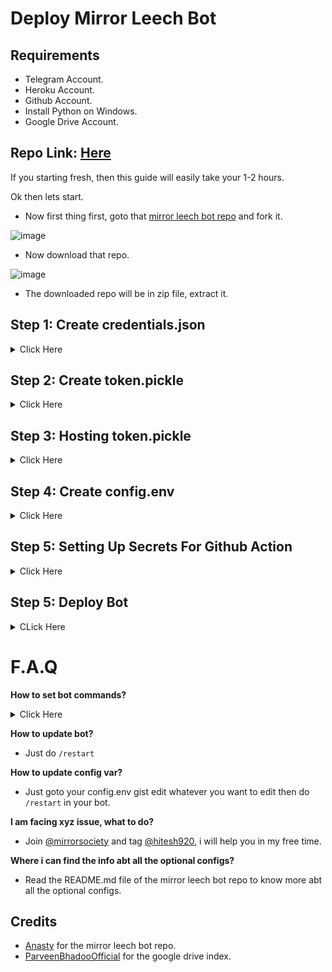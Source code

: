 # Deploy Mirror Leech Bot

## Requirements

- Telegram Account.
- Heroku Account.
- Github Account.
- Install Python on Windows.
- Google Drive Account.

## Repo Link: [Here](https://github.com/anasty17/mirror-leech-telegram-bot)

If you starting fresh, then this guide will easily take your 1-2 hours.

Ok then lets start.

- Now first thing first, goto that [mirror leech bot repo](https://github.com/anasty17/mirror-leech-telegram-bot) and fork it.

![image](https://user-images.githubusercontent.com/77688759/161710615-c450b852-6acc-481b-a84f-5b3d054b6b05.png)

- Now download that repo.

![image](https://user-images.githubusercontent.com/77688759/161710894-b2840ddf-c186-4a9f-bcb0-e301ffd2d253.png)

- The downloaded repo will be in zip file, extract it.

## Step 1: Create credentials.json

<details>
  
  <summary>Click Here</summary>
  
- Goto your google cloud console. [Here](https://console.cloud.google.com)

- Create a new project (if you already have a project then no need to create another one)

![image](https://user-images.githubusercontent.com/77688759/161712563-4a2e83ab-b2ba-4134-8d92-cef8e2c09af2.png)
![image](https://user-images.githubusercontent.com/77688759/161712650-1f2b0f7b-0a74-4527-a699-3e09feea2d3a.png)

- Now select the project you just create.

![image](https://user-images.githubusercontent.com/77688759/161712843-6c725354-c795-45d2-a008-6399d30df46b.png)
![image](https://user-images.githubusercontent.com/77688759/161712899-18bfe7d8-1454-483e-8d09-73bb2959b47e.png)

- Now search for drive api and enable it.

![image](https://user-images.githubusercontent.com/77688759/161713016-ebf934d5-e0a4-45b2-80f1-229f655feddb.png)
![image](https://user-images.githubusercontent.com/77688759/161713088-518e509c-340a-4786-9bd2-2d079e461f31.png)
![image](https://user-images.githubusercontent.com/77688759/161713346-688ebc8c-7335-4de8-8f6c-3ce75dc6a06b.png)

- After enabling drive api, goto your oauth consent screen `cloud console home screen` > `hamburger menu on the left` > `api and services` > `oauth consen screen`

![image](https://user-images.githubusercontent.com/77688759/161765925-c5a9efd6-f24a-4d7f-b335-7e798ddffffe.png)
![image](https://user-images.githubusercontent.com/77688759/161714348-7329c817-a7b3-40b3-b8b1-a51df465aae7.png)
![image](https://user-images.githubusercontent.com/77688759/161714421-3f64cc16-b1e3-4078-abdb-0f58e4a81113.png)
![image](https://user-images.githubusercontent.com/77688759/161714503-5d7cd60b-2a29-4b19-83c1-e409ebf22639.png)
![image](https://user-images.githubusercontent.com/77688759/161714557-6e35f134-fd76-4f3b-a22f-84df9b201c5f.png)
![image](https://user-images.githubusercontent.com/77688759/161714611-b6a066e0-820c-48f4-8591-90cbcc8774d0.png)
![image](https://user-images.githubusercontent.com/77688759/161714665-9acaf68f-a9de-4ab7-8e7f-e64d8db81cb1.png)
![image](https://user-images.githubusercontent.com/77688759/161714725-63cc7c7b-0473-4d47-b7a4-545a8eae1c8b.png)
![image](https://user-images.githubusercontent.com/77688759/161715003-997b25af-53d8-43a4-a25f-171ee4c0d50b.png)
  
- Once the oauth consent screen app is published, now we can create the credentials.json
  
![image](https://user-images.githubusercontent.com/77688759/161715060-4107aa1c-8f79-4e14-bcda-5c7dd7355892.png)
![image](https://user-images.githubusercontent.com/77688759/161715135-b6ccae58-eb01-40dd-989a-9b85df56e9dd.png)
![image](https://user-images.githubusercontent.com/77688759/161715506-734544a8-38d6-41fc-89a3-6ea25ee03e52.png)
![image](https://user-images.githubusercontent.com/77688759/161715635-5a915180-18b7-4487-b3d7-d9683c65d599.png)
![image](https://user-images.githubusercontent.com/77688759/161715762-dad89c26-6b64-46c6-a5ac-9eac373658cc.png)

- And done now download your .json file. 

![image](https://user-images.githubusercontent.com/77688759/161715944-34b24641-a2b9-4236-8f97-b1a292e5e3e5.png)

- After download rename it to `credentials.json`

- Now move that credentials.json file to the extracted repo folder.

![image](https://user-images.githubusercontent.com/77688759/161720299-4ee43d15-f136-41e0-b5f7-2bb822429999.png)

- We are done with the credentials.json file.

</details>
  
## Step 2: Create token.pickle

<details>
  
  <summary>Click Here</summary>
  
- For genrating token.pickle you will need python.

- So install python from this link [Here](https://www.python.org/downloads/). (While installing, make sure that `add to the path` option is selected.)

- Once installed, open cmd and type `python --version` to make that you have installed python correctly.
  
![image](https://user-images.githubusercontent.com/77688759/161721207-223e78f8-d9dc-4b76-9314-0fe76d5bc109.png)

- Ok, now goto your extracted folder click on the address bar and type cmd then hit enter.
  
![image](https://user-images.githubusercontent.com/77688759/161721454-52142434-4f3e-44b5-a3f5-7f0fd9b4f03f.png)
![image](https://user-images.githubusercontent.com/77688759/161721551-cf5d24b4-b518-4245-997b-a5b72409ed1e.png)
![image](https://user-images.githubusercontent.com/77688759/161721614-1a1af809-229c-49df-9f85-64f33debd543.png)

- There you go.

- Now give command

`pip install google-api-python-client google-auth-httplib2 google-auth-oauthlib`

- Now make sure to set a default browser, in my case chrome is the default.

Then run

`python generate_drive_token.py`

- One browser window will open, just follow the on screen prompt.
  
![image](https://user-images.githubusercontent.com/77688759/161724909-723eac9b-3caa-46bf-803c-4dd0c42b3642.png)
![image](https://user-images.githubusercontent.com/77688759/161724965-ba3068e6-720e-4331-9b71-a890cb8e8731.png)
![image](https://user-images.githubusercontent.com/77688759/161725004-91f84911-ea58-426e-a0d4-ea28db5dc54b.png)
![image](https://user-images.githubusercontent.com/77688759/161725045-d16bcb9c-1f4b-49e0-a18e-af7e6dc66103.png)

- Now after you reach this screen.
  
![image](https://user-images.githubusercontent.com/77688759/161725108-78da920f-70f8-4f46-9cb7-b2015651cfcf.png)

- token.pickel will be available in the extracted repo folder.
  
![image](https://user-images.githubusercontent.com/77688759/161725413-bfd6dc6f-2d0c-4668-98ba-525d73467c65.png)

</details>  

## Step 3: Hosting token.pickle

<details>
  
  <summary>Click Here</summary>
  
- Now we need to host our token.pickle 

- For that we will use index.

- We will use this [repo](https://gitlab.com/ParveenBhadooOfficial/Google-Drive-Index) for our index.

- Go to [this](https://bdi-generator.hashhackers.com/) link.

![image](https://user-images.githubusercontent.com/77688759/161735755-06598ea0-0683-4a46-932c-02f1047721cb.png)

- Sign in to get the Authentication Code.

![image](https://user-images.githubusercontent.com/77688759/161735885-5fd3e64b-9e1b-4b0e-99d0-2b045055d13b.png)
![image](https://user-images.githubusercontent.com/77688759/161735955-afaad737-526c-4d3d-81c8-aa3eee18dc9d.png)
![image](https://user-images.githubusercontent.com/77688759/161736007-c3719cd2-0669-4eba-9632-573b4a4f6138.png)

- Paste that code in `Authentication Code` var.

![image](https://user-images.githubusercontent.com/77688759/161736264-f68a9e54-e495-4a16-aaea-351334164ff0.png)

- For `Site Name` var, you can give any name for eg `personal`.

- For `Share Drive ID or root` var, goto your drive and create a new folder for your index (don't create this folder in the shared drive you created previously).

![image](https://user-images.githubusercontent.com/77688759/161736709-0adeca7d-f0d1-4caf-813a-a320822bdfe4.png)

- Go inside that folder and copy the id of that folder.

![image](https://user-images.githubusercontent.com/77688759/161736798-f24dda46-9f26-4724-bdcf-3601a19c70ba.png)

- Use it for `Share Drive ID or root` var.

![image](https://user-images.githubusercontent.com/77688759/161736899-c38cfa61-e55f-423e-a747-d169f6d31eab.png)

- Then click on submit and copy the genrated code for your index.

![image](https://user-images.githubusercontent.com/77688759/161737009-ea620aef-7e44-436a-b84e-d6d5e6143daa.png)

- Now goto [cloudflare](https://www.cloudflare.com/) and sign up for an account.

Then goto  `workers`

![image](https://user-images.githubusercontent.com/77688759/161737351-e2324694-a145-4a14-850b-43f3e718d024.png)
![image](https://user-images.githubusercontent.com/77688759/161737457-28bedba5-5e0b-4c53-84d9-89629a0467a6.png)
![image](https://user-images.githubusercontent.com/77688759/161737508-e8021e09-89ef-4da9-bb5e-1e8b2a58a6dc.png)

- Then complete the verification process and come back to the `workers` section again.

![image](https://user-images.githubusercontent.com/77688759/161737755-d5475d08-0b2d-4b32-8b63-a6c57674f7b6.png)
![image](https://user-images.githubusercontent.com/77688759/161737848-9cbc23d0-edeb-424c-a9e5-73bbb8480b23.png)
![image](https://user-images.githubusercontent.com/77688759/161737948-9c5f1dc2-5a81-4e71-8721-de03fe813b99.png)

- Remove all the content from here.

![image](https://user-images.githubusercontent.com/77688759/161738144-1f6c94c6-7753-459d-8fe3-0ceb2d60ece0.png)

- And paste the code u genrated for your index then click on `save and deploy`.

![image](https://user-images.githubusercontent.com/77688759/161738371-a344f75a-da78-49a3-ac30-2bd886df9b50.png)
![image](https://user-images.githubusercontent.com/77688759/161738430-03e9d198-c810-457c-8315-db54b900b5c3.png)

- Now wait for 10 seconds your index will be online.
  
![image](https://user-images.githubusercontent.com/77688759/161738546-de13a74a-36cf-4949-b13e-74a650681f8f.png)  

- Save the link for your index, will come handy later.

- Now goto that drive folder u create for the index and upload your token.pickle 

![image](https://user-images.githubusercontent.com/77688759/161742717-3864b06b-8715-4799-bf77-7267bef39725.png)

- Then open your index link click on `drive one` you will see your token.pickle u just uploaded.

![image](https://user-images.githubusercontent.com/77688759/161739501-b250a124-5d75-45f2-8b5b-e10091cb7635.png)
![image](https://user-images.githubusercontent.com/77688759/161742804-90ebd60c-1f4f-48ff-8b99-7755a9fc2ffc.png)


- We successfully hosted our token.pickle in our index. (Just dont share this index link, as it has confidential files.)

  </details>

## Step 4: Create config.env

<details>
  
  <summary>Click Here</summary>
  
- Go [here](https://github.com/anasty17/mirror-leech-telegram-bot/raw/master/config_sample.env) and copy all the content.

- Then goto [Github Gist](https://gist.github.com/)

- Give your gist a name `config.env`

![image](https://user-images.githubusercontent.com/77688759/161727093-6bac51cf-f26d-46e7-950b-f85700b71be5.png)

- And paste the previously copied content here

![image](https://user-images.githubusercontent.com/77688759/161727191-4f5038e8-aaee-49f4-bba7-cbe849386853.png)

- Now remove line no 2. `_____REMOVE_THIS_LINE_____=True`
  
![image](https://user-images.githubusercontent.com/77688759/161783724-04062575-c742-4500-9eb4-b703363bb037.png)  

- Then start filling the config vars.

- For now i will only show the necessary values for the proper working of the mirror leech bot.

### BOT_TOKEN:
- Search @BotFather on telegram, start the bot and type `/newbot` then follow the on screen instruction to create a new bot.

![image](https://user-images.githubusercontent.com/77688759/161728194-f12dd4e5-dab2-426d-a8af-b672ac7d3f69.png)

- This will be your BOT_TOKEN

  
### GDRIVE_FOLDER_ID:
- Search @MSGuite_SD_Creator_Bot on telegram, start the bot click on `genrate td` now send your email address, give your drive a good name for eg `hitesh920's drive` and done.

- Now click here to go to your shared drive you just created or you can goto your `drive` > `shared drive` > `the shared drive you created`.

![image](https://user-images.githubusercontent.com/77688759/161728959-fa766198-0e34-4d4d-bd51-f30f357d7d78.png)
  
- Now copy the root id of your shared drive

- For eg https://drive.google.com/drive/folders/xxxxxxxxxxx then the code after `folders/` will be the your root id

![image](https://user-images.githubusercontent.com/77688759/161729686-d9e79a8f-4479-46ae-84dc-1989df4c75f9.png)

- This will be the value of GDRIVE_FOLDER_ID 

  
### OWNER_ID:
- Search @MissRose_bot on telegram, start the bot then type `/id` bot will send your account's id

- Use that for OWNER_ID

  
### DOWNLOAD_DIR:
- Keep the default values, no need to change anything here.

  
### DOWNLOAD_STATUS_UPDATE_INTERVAL:
- Keep the default values, no need to change anything here.

  
### AUTO_DELETE_MESSAGE_DURATION:
- Keep the default values, no need to change anything here.

  
### IS_TEAM_DRIVE:
- Set this to `True` as we are using shared drive.

  
### TELEGRAM_API & TELEGRAM_HASH:
- Go [here](my.telegram.org) and register with your number connected to telegram account fill with your number , choose desktop,  fill app title and short name to any name you want.

![image](https://user-images.githubusercontent.com/77688759/161731080-bff37137-e53a-4774-a1bd-6288491ca494.png)

- This will give the values of `TELEGRAM_API` and `TELEGRAM_HASH`

<b>App api_id</b> will be your TELEGRAM_API 
  
<b>App api_hash</b> will be your TELEGRAM_HASH

### TOKEN_PICKLE_URL:
- Go to your index link and click on the token.pickle u just hosted in step 3 and copy the direct download link.
  
![image](https://user-images.githubusercontent.com/77688759/161749786-d71ab726-51b9-49b7-9dae-b584cd3177e2.png)

- And use that url for TOKEN_PICKLE_URL

- We are done with the all necessary configs for the proper working of your mirror leech bot.

- It should look like this after filling all the necessary values
  
![image](https://user-images.githubusercontent.com/77688759/161732551-fe9424b4-d141-481c-9de3-d0cb368c1c96.png)

- Then click on create secret gist to save the gist.
  
![image](https://user-images.githubusercontent.com/77688759/161732712-6c3741ac-494b-496d-8fea-3ae21fc8ef3f.png)
  
- We have successfully created our config.env
  
</details>
  
## Step 5: Setting Up Secrets For Github Action

<details>
  
  <summary>Click Here</summary>
  
- Goto your forked repo > settings > secrets > action

![image](https://user-images.githubusercontent.com/77688759/161750596-e539db44-2a42-4ac9-bc0d-b593777f84ee.png)
![image](https://user-images.githubusercontent.com/77688759/161753272-ddad44c9-2c98-40d0-b06a-67027ab222dd.png)

## Now here under secrets, you need to create four secrets 
- HEROKU_EMAIL
- HEROKU_API_KEY
- HEROKU_APP_NAME
- CONFIG_FILE_URL

![image](https://user-images.githubusercontent.com/77688759/161753685-a8e1da3a-8647-4f71-8221-b8d83c9977d8.png)
![image](https://user-images.githubusercontent.com/77688759/161753909-6b6c8c59-7d8a-4920-88e4-53d212099efe.png)

<b>Do the same for other three secrets.</b>

### HEROKU_API_KEY
- Goto your heroku account settings [Here](https://dashboard.heroku.com/account)

- Scroll down and copy thr api key

![image](https://user-images.githubusercontent.com/77688759/161752797-4a3c4798-352e-4c33-af23-ac0b5b9af3bf.png)

### HEROKU_APP_NAME:
- Name you would like to give to your heroku apps (must be unique)

### CONFIG_FILE_URL:
- Goto that gist you created for the config.env

- Then click on raw
  
![image](https://user-images.githubusercontent.com/77688759/161732830-d9489120-9d3c-4f74-8619-8c1fb94b8478.png)

- And copy the url then remove the commit id

- For eg `https://gist.githubusercontent.com/ghostmirrorlab/f9b1e6xxxxxxxxxxxxxaaac04520/raw/200d4a93e0eb5ee8d4b0e5a377ce0396a131843e/config.env` then the commit id will the one after `raw/` and before `/config.env`


`original config.env url`: https://gist.githubusercontent.com/ghostmirrorlab/f9b1e6xxxxxxxxxxxxxaaac04520/raw/200d4a93e0eb5ee8d4b0e5a377ce0396a131843e/config.env

`url after removing commit id`: https://gist.githubusercontent.com/ghostmirrorlab/f9b1e6xxxxxxxxxxxxxaaac04520/raw/config.env

- After removing the commit id use that url for the CONFIG_FILE_URL

- Once all the four secrets have been added, it should look like this

![image](https://user-images.githubusercontent.com/77688759/161755355-afcda2b7-3fb1-4e52-8876-162932213e40.png)

- And we are done with the action secrets.
  
</details>  

## Step 5: Deploy Bot

<details>
  
  <summary>CLick Here</summary>
  
- Goto your `forked repo` > `action` 

![image](https://user-images.githubusercontent.com/77688759/161756057-44ec2639-8519-47ea-ac9f-e0d78bdd7d78.png)
![image](https://user-images.githubusercontent.com/77688759/161756181-1abf90aa-a540-4594-a7ca-6d6bbf946f19.png)
![image](https://user-images.githubusercontent.com/77688759/161756250-8f6cbf90-bedb-4bb5-8884-ee8bb9da120a.png)
![image](https://user-images.githubusercontent.com/77688759/161756350-05bb6617-4c36-4133-915f-ee460cc1046e.png)
![image](https://user-images.githubusercontent.com/77688759/161756393-a5c09aaf-2e9b-4e81-a009-d11715eb1dad.png)

- Now wait for 3-4 minutes, your workflow will start.

- You can check the workflow logs at

![image](https://user-images.githubusercontent.com/77688759/161756625-5d687723-c6a1-4bd7-b74e-8e2f27fe6611.png)
![image](https://user-images.githubusercontent.com/77688759/161756690-acff8feb-f84d-4424-ae67-9812dc2cc4b1.png)
![image](https://user-images.githubusercontent.com/77688759/161756737-0d68d550-ec89-42f4-a95d-9b023d69fa82.png)

- Once deployment done

![image](https://user-images.githubusercontent.com/77688759/161757135-f49d1799-a564-4688-a5e8-3adf879691e3.png)

- Goto your heroku account, click on the app you just created then click on more and then click on view logs.

![image](https://user-images.githubusercontent.com/77688759/161757321-d591434d-a54d-47c9-9270-c40ac314e075.png)
![image](https://user-images.githubusercontent.com/77688759/161757417-e7205bb8-8bf2-43f2-a392-5affed3e2c8c.png)

- Wait for few seconds your bot will start if your config.env is correct.

![image](https://user-images.githubusercontent.com/77688759/161757509-937e2389-a704-43c6-8862-f9444b525304.png)

- Now search the username of the bot u created with @BotFather and start the bot

![image](https://user-images.githubusercontent.com/77688759/161757727-e0a45cad-cf5a-4dd3-a1cc-a93adf2bf3b9.png)

- And done, congratulations.

</details>





# F.A.Q
  
<b>How to set bot commands?</b>
  
<details>
    
  <summary>Click Here</summary>
  
- Goto botfather.

type `/setcommands` and send

- Then select your mirror bot

- Then send
  
```
mirror - Mirror
zipmirror - Mirror and upload as zip
unzipmirror - Mirror and extract files
qbmirror - Mirror torrent using qBittorrent
qbzipmirror - Mirror torrent and upload as zip using qb
qbunzipmirror - Mirror torrent and extract files using qb
leech - Leech
zipleech - Leech and upload as zip
unzipleech - Leech and extract files
qbleech - Leech torrent using qBittorrent
qbzipleech - Leech torrent and upload as zip using qb
qbunzipleech - Leech torrent and extract using qb
clone - Copy file/folder to Drive
count - Count file/folder of Drive
watch - Mirror yt-dlp supported link
zipwatch - Mirror yt-dlp supported link as zip
leechwatch - Leech through yt-dlp supported link
leechzipwatch - Leech yt-dlp support link as zip
leechset - Leech settings
setthumb - Set thumbnail
status - Get Mirror Status message
rsslist - List all subscribed rss feed info
rssget - Get specific No. of links from specific rss feed
rsssub - Subscribe new rss feed
rssunsub - Unsubscribe rss feed by title
rssset - Rss Settings
list - Search files in Drive
search - Search for torrents with API
cancel - Cancel a task
cancelall - Cancel all tasks
del - Delete file/folder from Drive
log - Get the Bot Log
shell - Run commands in Shell
restart - Restart the Bot
stats - Bot Usage Stats
ping - Ping the Bot
help - All cmds with description
```
  
![image](https://user-images.githubusercontent.com/77688759/161760819-8baf782d-2da1-4aa3-b62a-70d4e30004a8.png)
  
- And done! 
    
</details>
  
<b>How to update bot?</b>
- Just do `/restart`
  
<b>How to update config var?</b>
- Just goto your config.env gist edit whatever you want to edit then do `/restart` in your bot.

<b>I am facing xyz issue, what to do?</b>
- Join [@mirrorsociety](https://t.me/mirrorsociety) and tag [@hitesh920](https://t.me/hitesh920), i will help you in my free time.
  
<b>Where i can find the info abt all the optional configs?</b>
- Read the README.md file of the mirror leech bot repo to know more abt all the optional configs.
  
 ## Credits
 
 - [Anasty](https://github.com/anasty17) for the mirror leech bot repo.
 - [ParveenBhadooOfficial](https://gitlab.com/ParveenBhadooOfficial) for the google drive index.
